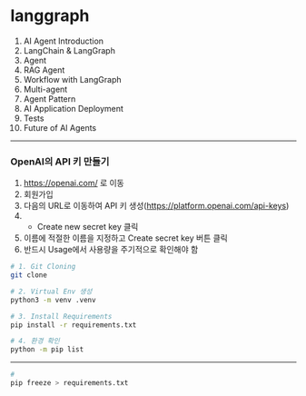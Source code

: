 # langgraph

1. AI Agent Introduction
2. LangChain & LangGraph
3. Agent
4. RAG Agent
5. Workflow with LangGraph
6. Multi-agent
7. Agent Pattern
8. AI Application Deployment
9. Tests
10. Future of AI Agents

---

### OpenAI의 API 키 만들기

1. https://openai.com/ 로 이동
2. 회원가입
3. 다음의 URL로 이동하여 API 키 생성(https://platform.openai.com/api-keys)
4. + Create new secret key 클릭
5. 이름에 적절한 이름을 지정하고 Create secret key 버튼 클릭
6. 반드시 Usage에서 사용량을 주기적으로 확인해야 함


```bash
# 1. Git Cloning
git clone

# 2. Virtual Env 생성
python3 -m venv .venv

# 3. Install Requirements
pip install -r requirements.txt

# 4. 환경 확인
python -m pip list
```

---

```bash
# 
pip freeze > requirements.txt
```